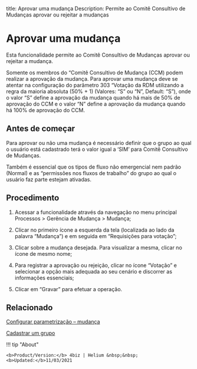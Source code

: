 title: Aprovar uma mudança
Description: Permite ao Comitê Consultivo de Mudanças aprovar ou rejeitar a mudanças
# Aprovar uma mudança

Esta funcionalidade permite ao Comitê Consultivo de Mudanças aprovar ou rejeitar a mudança.

Somente os membros do “Comitê Consultivo de Mudança (CCM) podem realizar a aprovação da mudança. Para aprovar uma mudança deve se atentar na configuração do parâmetro 303 “Votação da RDM utilizando a regra da maioria absoluta (50% + 1) (Valores: “S” ou “N”, Default: “S”), onde o valor “S” define a aprovação da mudança quando há mais de 50% de aprovação do CCM e o valor “N” define a aprovação da mudança quando há 100% de aprovação do CCM.  

Antes de começar
----------------

Para aprovar ou não uma mudança é necessário definir que o grupo ao qual o
usuário está cadastrado terá o valor igual a ‘SIM’ para Comitê Consultivo de
Mudanças.

Também é essencial que os tipos de fluxo não emergencial nem padrão (Normal) e
as “permissões nos fluxos de trabalho” do grupo ao qual o usuário faz parte
estejam ativadas.

Procedimento
------------

1.  Acessar a funcionalidade através da navegação no menu principal Processos \>
    Gerência de Mudança \> Mudança;

2.  Clicar no primeiro ícone a esquerda da tela (localizada ao lado da palavra
    “Mudança”) e em seguida em “Requisições para votação”;

3.  Clicar sobre a mudança desejada. Para visualizar a mesma, clicar no ícone de
    mesmo nome;

4.  Para registrar a aprovação ou rejeição, clicar no ícone “Votação” e
    selecionar a opção mais adequada ao seu cenário e discorrer as informações
    essenciais;

5.  Clicar em “Gravar” para efetuar a operação.

Relacionado
-----------

[Configurar parametrização – mudança](/pt-br/4biz-helium/platform-administration/parameters-list/configure-parametrization-change.html)

[Cadastrar um grupo](/pt-br/4biz-helium/initial-settings/access-settings/user/register-groups.html)

!!! tip "About"

    <b>Product/Version:</b> 4biz | Helium &nbsp;&nbsp;
    <b>Updated:</b>11/03/2021


